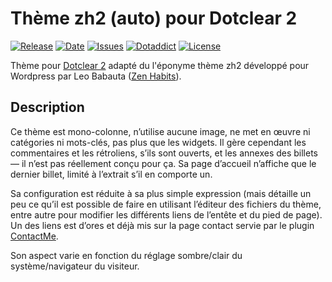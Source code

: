 # Thème zh2 (auto) pour Dotclear 2

[![Release](https://img.shields.io/github/v/release/franck-paul/zh2_auto)](https://github.com/franck-paul/zh2_auto/releases)
[![Date](https://img.shields.io/github/release-date/franck-paul/zh2_auto)](https://github.com/franck-paul/zh2_auto/releases)
[![Issues](https://img.shields.io/github/issues/franck-paul/zh2_auto)](https://github.com/franck-paul/zh2_auto/issues)
[![Dotaddict](https://img.shields.io/badge/dotaddict-official-green.svg)](https://themes.dotaddict.org/dc2/details/zh2_auto)
[![License](https://img.shields.io/github/license/franck-paul/zh2_auto)](https://github.com/franck-paul/zh2_auto/blob/master/LICENSE)

Thème pour [Dotclear 2](https://fr.dotclear.org/) adapté du l'éponyme thème zh2 développé pour Wordpress par Leo Babauta ([Zen Habits](http://zenhabits.net/)).

## Description

Ce thème est mono-colonne, n’utilise aucune image, ne met en œuvre ni catégories ni mots-clés, pas plus que les widgets. Il gère cependant les commentaires et les rétroliens, s’ils sont ouverts, et les annexes des billets — il n’est pas réellement conçu pour ça. Sa page d’accueil n’affiche que le dernier billet, limité à l’extrait s’il en comporte un.

Sa configuration est réduite à sa plus simple expression (mais détaille un peu ce qu’il est possible de faire en utilisant l’éditeur des fichiers du thème, entre autre pour modifier les différents liens de l’entête et du pied de page). Un des liens est d’ores et déjà mis sur la page contact servie par le plugin [ContactMe](https://plugins.dotaddict.org/dc2/details/contactMe).

Son aspect varie en fonction du réglage sombre/clair du système/navigateur du visiteur.
